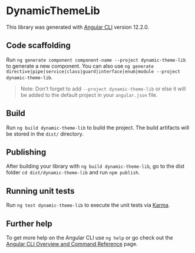 # DynamicThemeLib

This library was generated with [Angular CLI](https://github.com/angular/angular-cli) version 12.2.0.

## Code scaffolding

Run `ng generate component component-name --project dynamic-theme-lib` to generate a new component. You can also use `ng generate directive|pipe|service|class|guard|interface|enum|module --project dynamic-theme-lib`.
> Note: Don't forget to add `--project dynamic-theme-lib` or else it will be added to the default project in your `angular.json` file. 

## Build

Run `ng build dynamic-theme-lib` to build the project. The build artifacts will be stored in the `dist/` directory.

## Publishing

After building your library with `ng build dynamic-theme-lib`, go to the dist folder `cd dist/dynamic-theme-lib` and run `npm publish`.

## Running unit tests

Run `ng test dynamic-theme-lib` to execute the unit tests via [Karma](https://karma-runner.github.io).

## Further help

To get more help on the Angular CLI use `ng help` or go check out the [Angular CLI Overview and Command Reference](https://angular.io/cli) page.
